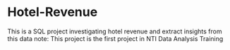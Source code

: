 # Hotel-Revenue
This is a SQL project investigating hotel revenue and extract insights from this data 
note: This project is the first project in NTI Data Analysis Training 
